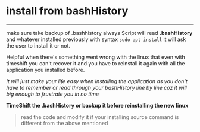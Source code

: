 # install from bashHistory
---
make sure take backup of .bashhistory always
Script will read **.bashHistory** and whatever installed previously with syntax `sudo apt install` it will ask the user to install it or not.

Helpful when there's something went wrong with the linux that even with timeshift you can't recover it and you have to reinstall it again with all the application you installed before.

*It will just make your life easy when installing the application as you don't have to remember or read through your bashHistory line by line coz it will big enough to frustrate you in no time*

**TimeShift the .bashHistory or backup it before reinstalling the new linux**

>read the code and modify it if your installing source command is different from the above mentioned
